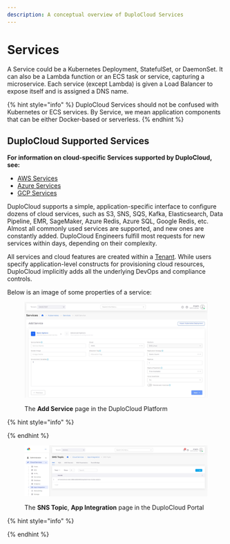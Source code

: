 ```yaml
---
description: A conceptual overview of DuploCloud Services
---
```


# Services

A Service could be a Kubernetes Deployment, StatefulSet, or DaemonSet. It can also be a Lambda function or an ECS task or service, capturing a microservice. Each service (except Lambda) is given a Load Balancer to expose itself and is assigned a DNS name.

{% hint style="info" %}
DuploCloud Services should not be confused with Kubernetes or ECS services. By Service, we mean application components that can be either Docker-based or serverless.
{% endhint %}

## DuploCloud Supported Services

**For information on cloud-specific Services supported by DuploCloud, see:**

* [AWS Services](../../../overview/aws-services/)
* [Azure Services](../../../overview-2/azure-services/)
* [GCP Services](../../../overview-1/gcp-services/)

DuploCloud supports a simple, application-specific interface to configure dozens of cloud services, such as S3, SNS, SQS, Kafka, Elasticsearch, Data Pipeline, EMR, SageMaker, Azure Redis, Azure SQL, Google Redis, etc. Almost all commonly used services are supported, and new ones are constantly added. DuploCloud Engineers fulfill most requests for new services within days, depending on their complexity.

All services and cloud features are created within a [Tenant](tenant.md). While users specify application-level constructs for provisioning cloud resources, DuploCloud implicitly adds all the underlying DevOps and compliance controls.

Below is an image of some properties of a service:

<figure><img src="../../../.gitbook/assets/screenshot-nimbusweb.me-2024.02.20-15_45_12.png" alt=""><figcaption><p>The <strong>Add Service</strong> page in the DuploCloud Platform</p></figcaption></figure>

{% hint style="info" %}

{% endhint %}

<figure><img src="../../../.gitbook/assets/screenshot-nimbusweb.me-2024.02.20-15_49_52.png" alt=""><figcaption><p>The <strong>SNS Topic</strong>, <strong>App Integration</strong> page in the DuploCloud Portal</p></figcaption></figure>

{% hint style="info" %}

{% endhint %}
